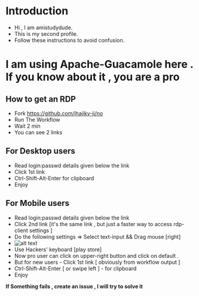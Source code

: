 # Introduction
* Hi , I am amistudydude.
* This is my second profile.
* Follow these instructions to avoid confusion.
# **I am using Apache-Guacamole here . If you know about it , you are a pro**
## How to get an RDP
* Fork https://github.com/jhajikv-ji/no
* Run The Workflow
* Wait 2 min
* You can see 2 links

## For Desktop users 
* Read login:passwd details given below the link
* Click 1st link
* Ctrl-Shift-Alt-Enter for clipboard
* Enjoy

## For Mobile users 
* Read login:passwd details given below the link
* Click 2nd link [it's the same link , but just a faster way to access rdp-client settings ]
* Do the following settings => Select text-input && Drag mouse [right]
* ![alt text](https://github.com/jhajikv-ji/no/blob/main/image.jpg?raw=true)
* Use Hackers' keyboard [play store]
* Now pro user can click on upper-right button and click on default .
* But for new users - Click 1st link [ obviously from workflow output ]
* Ctrl-Shift-Alt-Enter [ or swipe left ] - for clipboard 
* Enjoy


**If Something fails , create an issue , I will try to solve it**
